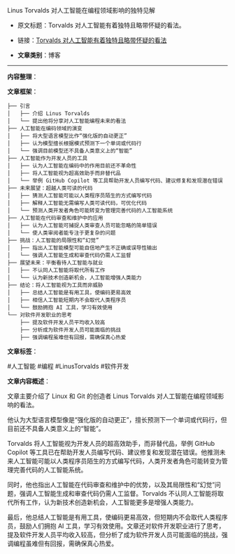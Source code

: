 Linus Torvalds 对人工智能在编程领域影响的独特见解
- 原文标题：Torvalds 对人工智能有着独特且略带怀疑的看法。
- 链接：[Torvalds 对人工智能有着独特且略带怀疑的看法](https://mp.weixin.qq.com/s/moEtpjhViQU1Rm2PkHuF9A)

- **文章类别**：博客

---

**内容整理**：

**文章框架**：
```
├── 引言
│   ├── 介绍 Linus Torvalds
│   └── 提出他将分享对人工智能编程未来的看法
├── 人工智能在编码领域的演变
│   ├── 将大型语言模型比作“强化版的自动更正”
│   ├── 认为模型擅长根据模式预测下一个单词或代码行
│   └── 强调目前模型还不具备人类意义上的“智能”
├── 人工智能作为开发人员的工具
│   ├── 认为人工智能在编码中的作用目前还不革命性
│   ├── 将人工智能视为超高效助手而非替代品
│   └── 举例 GitHub Copilot 等工具帮助开发人员编写代码、建议修复和发现潜在错误
├── 未来展望：超越人类可读的代码
│   ├── 猜测人工智能可能以人类程序员陌生的方式编写代码
│   ├── 解释人工智能无需编写人类可读代码，可优化代码
│   └── 预测人类开发者角色可能转变为管理完善代码的人工智能系统
├── 人工智能在代码审查和维护中的应用
│   ├── 认为人工智能可捕捉人类审查人员可能忽略的简单错误
│   └── 使人类审阅者能专注于更复杂的问题
├── 挑战：人工智能的局限性和“幻觉”
│   ├── 指出人工智能模型可能自信地产生不正确或误导性输出
│   └── 强调人工智能生成和审查代码仍需人工监督
├── 展望未来：平衡看待人工智能与就业
│   ├── 不认同人工智能将取代所有工作
│   └── 认为新技术创造新机会，人工智能增强人类能力
├── 结论：将人工智能视为工具而非威胁
│   ├── 总结人工智能是有用工具，使编码更易高效
│   ├── 相信人工智能短期内不会取代人类程序员
│   └── 鼓励拥抱 AI 工具，学习有效使用
└── 对软件开发职业的思考
    ├── 提及软件开发人员平均收入较高
    ├── 分析成为软件开发人员可能面临的挑战
    ├── 强调编程虽难但有回报，需确保真心热爱
```

**文章标签**：

#人工智能 #编程 #LinusTorvalds #软件开发

**文章内容概述**：

文章主要介绍了 Linux 和 Git 的创造者 Linus Torvalds 对人工智能在编程领域影响的看法。

他认为大型语言模型像是“强化版的自动更正”，擅长预测下一个单词或代码行，但目前还不具备人类意义上的“智能”。

Torvalds 将人工智能视为开发人员的超高效助手，而非替代品，举例 GitHub Copilot 等工具已在帮助开发人员编写代码、建议修复和发现潜在错误。他推测未来人工智能可能以人类程序员陌生的方式编写代码，人类开发者角色可能转变为管理完善代码的人工智能系统。

同时，他也指出人工智能在代码审查和维护中的优势，以及其局限性和“幻觉”问题，强调人工智能生成和审查代码仍需人工监督。Torvalds 不认同人工智能将取代所有工作，认为新技术创造新机会，人工智能更多是增强人类能力。

最后，他总结人工智能是有用工具，使编码更易高效，但短期内不会取代人类程序员，鼓励人们拥抱 AI 工具，学习有效使用。文章还对软件开发职业进行了思考，提及软件开发人员平均收入较高，但分析了成为软件开发人员可能面临的挑战，强调编程虽难但有回报，需确保真心热爱。
